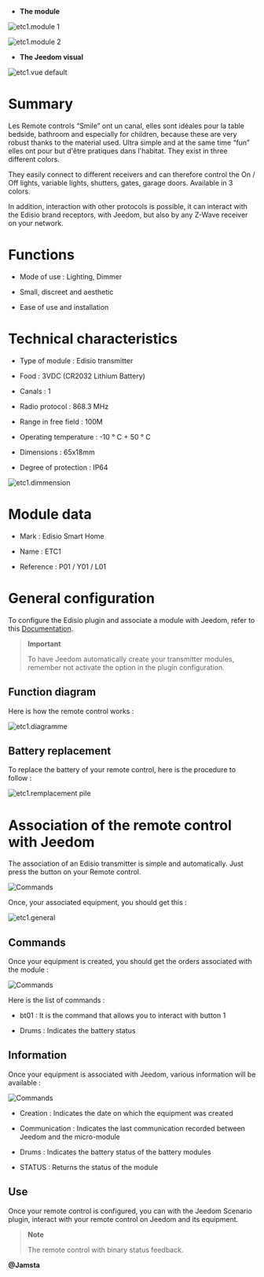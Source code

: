 -   **The module**

![etc1.module 1](images/etc1/etc1.module-1.jpg)

![etc1.module 2](images/etc1/etc1.module-2.png)

-   **The Jeedom visual**

![etc1.vue default](images/etc1/etc1.vue-default.jpg)

Summary 
======

Les Remote controls “Smile” ont un canal, elles sont idéales pour la table
bedside, bathroom and especially for children, because these are
very robust thanks to the material used. Ultra simple and at the same time
“fun” elles ont pour but d'être pratiques dans l'habitat. They exist
in three different colors.

They easily connect to different receivers and can therefore
control the On / Off lights, variable lights,
shutters, gates, garage doors. Available in 3 colors.

In addition, interaction with other protocols is possible, it can
interact with the Edisio brand receptors, with Jeedom, but
also by any Z-Wave receiver on your network.

Functions 
=========

-   Mode of use : Lighting, Dimmer

-   Small, discreet and aesthetic

-   Ease of use and installation

Technical characteristics 
===========================

-   Type of module : Edisio transmitter

-   Food : 3VDC (CR2032 Lithium Battery)

-   Canals : 1

-   Radio protocol : 868.3 MHz

-   Range in free field : 100M

-   Operating temperature : -10 ° C + 50 ° C

-   Dimensions : 65x18mm

-   Degree of protection : IP64

![etc1.dimmension](images/etc1/etc1.dimmension.png)

Module data 
=================

-   Mark : Edisio Smart Home

-   Name : ETC1

-   Reference : P01 / Y01 / L01

General configuration 
======================

To configure the Edisio plugin and associate a module with Jeedom,
refer to this
[Documentation](https://www.jeedom.fr/doc/documentation/plugins/edisio/en_US/edisio.html).

> **Important**
>
> To have Jeedom automatically create your transmitter modules, remember
> not activate the option in the plugin configuration.

Function diagram 
---------------------------

Here is how the remote control works :

![etc1.diagramme](images/etc1/etc1.diagramme.jpg)

Battery replacement 
-----------------------

To replace the battery of your remote control, here is the procedure to follow
:

![etc1.remplacement pile](images/etc1/etc1.remplacement-pile.jpg)

Association of the remote control with Jeedom 
=======================================

The association of an Edisio transmitter is simple and
automatically. Just press the button on your
Remote control.

![Commands](images/etc1/etc1.touche-c.jpg)

Once, your associated equipment, you should get this :

![etc1.general](images/etc1/etc1.general.jpg)

Commands 
---------

Once your equipment is created, you should get the orders
associated with the module :

![Commands](images/etc1/etc1.commandes.jpg)

Here is the list of commands :

-   bt01 : It is the command that allows you to interact with button 1

-   Drums : Indicates the battery status

Information 
------------

Once your equipment is associated with Jeedom, various information will be
available :

![Commands](images/etc1/etc1.informations.jpg)

-   Creation : Indicates the date on which the equipment was created

-   Communication : Indicates the last communication recorded between
    Jeedom and the micro-module

-   Drums : Indicates the battery status of the battery modules

-   STATUS : Returns the status of the module

Use 
-----------

Once your remote control is configured, you can with the
Jeedom Scenario plugin, interact with your remote control on Jeedom
and its equipment.

> **Note**
>
> The remote control with binary status feedback.

**@Jamsta**
